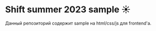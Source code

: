 # **Shift summer 2023 sample ☀️️**

Данный репозиторий содержит sample на html/css/js для frontend'а.

